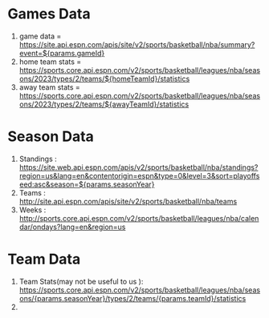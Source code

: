 # Games Data
1. game data = https://site.api.espn.com/apis/site/v2/sports/basketball/nba/summary?event=${params.gameId}
2. home team stats = https://sports.core.api.espn.com/v2/sports/basketball/leagues/nba/seasons/2023/types/2/teams/${homeTeamId}/statistics
3. away team stats = https://sports.core.api.espn.com/v2/sports/basketball/leagues/nba/seasons/2023/types/2/teams/${awayTeamId}/statistics

# Season Data
1. Standings :  https://site.web.api.espn.com/apis/v2/sports/basketball/nba/standings?region=us&lang=en&contentorigin=espn&type=0&level=3&sort=playoffseed:asc&season=${params.seasonYear}
2. Teams : http://site.api.espn.com/apis/site/v2/sports/basketball/nba/teams
3. Weeks : http://sports.core.api.espn.com/v2/sports/basketball/leagues/nba/calendar/ondays?lang=en&region=us

# Team Data
1. Team Stats(may not be useful to us ): https://sports.core.api.espn.com/v2/sports/basketball/leagues/nba/seasons/{params.seasonYear}/types/2/teams/{params.teamId}/statistics
2. 